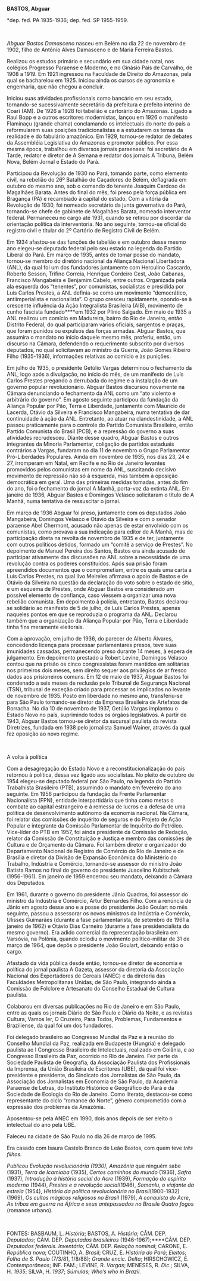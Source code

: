 **BASTOS, Abguar**

\*dep. fed. PA 1935-1936; dep. fed. SP 1955-1959.

 

*Abguar Bastos Damasceno* nasceu em Belém no dia 22 de novembro de 1902,
filho de Antônio Alves Damasceno e de Maria Ferreira Bastos.

Realizou os estudos primário e secundário em sua cidade natal, nos
colégios Progresso Paraense e Moderno, e no Ginásio Pais de Carvalho, de
1908 a 1919. Em 1921 ingressou na Faculdade de Direito do Amazonas, pela
qual se bacharelou em 1925. Iniciou ainda os cursos de agronomia e
engenharia, que não chegou a concluir.

Iniciou suas atividades profissionais como bancário em seu estado,
tornando-se sucessivamente secretário da prefeitura e prefeito interino
de Coari (AM). De 1926 a 1928 foi tabelião e cartorário do Amazonas.
Ligado a Raul Bopp e a outros escritores modernistas, lançou em 1926 o
manifesto Flaminaçu (grande chama) conclamando os intelectuais do norte
do país a reformularem suas posições tradicionalistas e a estudarem os
temas da realidade e do fabulário amazônico. Em 1929, tornou-se redator
de debates da Assembléia Legislativa do Amazonas e promotor público. Por
essa mesma época, trabalhou em diversos jornais paraenses: foi
secretário de A Tarde, redator e diretor de A Semana e redator dos
jornais A Tribuna, Belém Nova, Belém Jornal e Estado do Pará.

Participou da Revolução de 1930 no Pará, tomando parte, como elemento
civil, na rebelião do 26º Batalhão de Caçadores de Belém, deflagrada em
outubro do mesmo ano, sob o comando do tenente Joaquim Cardoso de
Magalhães Barata. Antes do final do mês, foi preso pela força pública em
Bragança (PA) e recambiado à capital do estado. Com a vitória da
Revolução de 1930, foi nomeado secretário da junta governativa do Pará,
tornando-se chefe de gabinete de Magalhães Barata, nomeado interventor
federal. Permaneceu no cargo até 1931, quando se retirou por discordar
da orientação política da interventoria. No ano seguinte, tornou-se
oficial do registro civil e titular do 2º Cartório de Registro Civil de
Belém.

Em 1934 afastou-se das funções de tabelião e em outubro desse mesmo ano
elegeu-se deputado federal pelo seu estado na legenda do Partido Liberal
do Pará. Em março de 1935, antes de tomar posse do mandato, tornou-se
membro do diretório nacional da Aliança Nacional Libertadora (ANL), da
qual foi um dos fundadores juntamente com Herculino Cascardo, Roberto
Sesson, Trifino Correia, Henrique Cordeiro Cest, João Cabanas, Francisco
Mangabeira e Benjamim Cabelo, entre outros. Organizada pela ala esquerda
dos “tenentes”, por comunistas, socialistas e presidida por Luís Carlos
Prestes, a ANL definia-se como um movimento “democrático,
antiimperialista e nacionalista”. O grupo cresceu rapidamente, opondo-se
à crescente influência da Ação Integralista Brasileira (AIB), movimento
de cunho fascista fundado****em 1932 por Plínio Salgado. Em maio de 1935
a ANL realizou um comício em Madureira, bairro do Rio de Janeiro, então
Distrito Federal, do qual participaram vários oficiais, sargentos e
praças, que foram punidos ou expulsos das forças armadas. Abguar Bastos,
que assumira o mandato no início daquele mesmo mês, proferiu, então, um
discurso na Câmara, defendendo o requerimento subscrito por diversos
deputados, no qual solicitavam ao ministro da Guerra, João Gomes Ribeiro
Filho (1935-1936), informações relativas ao comício e às punições.

Em julho de 1935, o presidente Getúlio Vargas determinou o fechamento da
ANL, logo após a divulgação, no início do mês, de um manifesto de Luís
Carlos Prestes pregando a derrubada do regime e a instalação de um
governo popular revolucionário. Abguar Bastos discursou novamente na
Câmara denunciando o fechamento da ANL como um “ato violento e
arbitrário do governo”. Em agosto seguinte participou da fundação da
Aliança Popular por Pão, Terra e Liberdade, juntamente com Maurício de
Lacerda, Otávio da Silveira e Francisco Mangabeira, numa tentativa de
dar continuidade à ação da ANL. Entretanto, ao atuar na clandestinidade,
a ANL passou praticamente para o controle do Partido Comunista
Brasileiro, então Partido Comunista do Brasil (PCB), e a repressão do
governo a suas atividades recrudesceu. Diante desse quadro, Abguar
Bastos e outros integrantes da Minoria Parlamentar, coligação de
partidos estaduais contrários a Vargas, fundaram no dia 11 de novembro o
Grupo Parlamentar Pró-Liberdades Populares. Ainda em novembro de 1935,
nos dias 23, 24 e 27, irromperam em Natal, em Recife e no Rio de Janeiro
levantes promovidos pelos comunistas em nome da ANL, suscitando decisivo
movimento de repressão não só à esquerda, mas também à oposição
democrática em geral. Uma das primeiras medidas tomadas, antes do fim do
ano, foi o fechamento do jornal A Manhã, porta-voz da extinta ANL. Em
janeiro de 1936, Abguar Bastos e Domingos Velasco solicitaram o título
de A Manhã, numa tentativa de ressuscitar o jornal.

Em março de 1936 Abguar foi preso, juntamente com os deputados João
Mangabeira, Domingos Velasco e Otávio da Silveira e com o senador
paraense Abel Chermont, acusado não apenas de estar envolvido com os
comunistas, como provava a sua indicação para editor de A Manhã, mas de
participação direta na revolta de novembro de 1935 e de ter, juntamente
com outros políticos detidos, formado um “comitê a serviço de Prestes”.
No depoimento de Manuel Pereira dos Santos, Bastos era ainda acusado de
participar ativamente das discussões na ANL sobre a necessidade de uma
revolução contra os poderes constituídos. Após sua prisão foram
apreendidos documentos que o comprometiam, entre os quais uma carta a
Luís Carlos Prestes, na qual Ilvo Meireles afirmava o apoio de Bastos e
de Otávio da Silveira na questão da declaração do voto sobre o estado de
sítio, e um esquema de Prestes, onde Abguar Bastos era considerado um
possível elemento de confiança, caso viessem a organizar uma nova
rebelião comunista. Em depoimento à polícia, entretanto, Bastos
declarou-se solidário ao manifesto de 5 de julho, de Luís Carlos
Prestes, apenas naqueles pontos em que se reproduzia o programa da ANL.
Declarou também que a organização da Aliança Popular por Pão, Terra e
Liberdade tinha fins meramente eleitorais.

Com a aprovação, em julho de 1936, do parecer de Alberto Álvares,
concedendo licença para processar parlamentares presos, teve suas
imunidades cassadas, permanecendo preso durante 14 meses, à espera de
julgamento. Em depoimento prestado a Robert Levine, Domingos Velasco
contou que na prisão os cinco congressistas foram mantidos em solitárias
nos primeiros dois meses, sem direito sequer aos privilégios de ar
fresco dados aos prisioneiros comuns. Em 12 de maio de 1937, Abguar
Bastos foi condenado a seis meses de reclusão pelo Tribunal de Segurança
Nacional (TSN), tribunal de exceção criado para processar os implicados
no levante de novembro de 1935. Posto em liberdade no mesmo ano,
transferiu-se para São Paulo tornando-se diretor da Empresa Brasileira
de Artefatos de Borracha. No dia 10 de novembro de 1937, Getúlio Vargas
implantou o Estado Novo no país, suprimindo todos os órgãos
legislativos. A partir de 1943, Abguar Bastos tornou-se diretor da
sucursal paulista da revista Diretrizes, fundada em 1938 pelo jornalista
Samuel Wainer, através da qual fez oposição ao novo regime.

 

A volta à política

Com a desagregação do Estado Novo e a reconstitucionalização do país
retornou à política, dessa vez ligado aos socialistas. No pleito de
outubro de 1954 elegeu-se deputado federal por São Paulo, na legenda do
Partido Trabalhista Brasileiro (PTB), assumindo o mandato em fevereiro
do ano seguinte. Em 1956 participou da fundação da Frente Parlamentar
Nacionalista (FPN), entidade interpartidária que tinha como metas o
combate ao capital estrangeiro e à remessa de lucros e a defesa de uma
política de desenvolvimento autônomo da economia nacional. Na Câmara,
foi relator das comissões de inquérito de seguros e do Projeto de Ação
Popular e integrante da Comissão Parlamentar de Inquérito do Petróleo.
Vice-líder do PTB em 1957, foi ainda presidente da Comissão de Redação,
relator da Comissão de Constituição e Justiça e membro das comissões de
Cultura e de Orçamento da Câmara. Foi também diretor e organizador do
Departamento Nacional de Registro de Comércio do Rio de Janeiro e de
Brasília e diretor da Divisão de Expansão Econômica do Ministério do
Trabalho, Indústria e Comércio, tornando-se assessor do ministro João
Batista Ramos no final do governo do presidente Juscelino Kubitschek
(1956-1961). Em janeiro de 1959 encerrou seu mandato, deixando a Câmara
dos Deputados.

Em 1961, durante o governo do presidente Jânio Quadros, foi assessor do
ministro da Indústria e Comércio, Artur Bernardes Filho. Com a renúncia
de Jânio em agosto desse ano e a posse do presidente João Goulart no mês
seguinte, passou a assessorar os novos ministros da Indústria e
Comércio, Ulisses Guimarães (durante a fase parlamentarista, de setembro
de 1961 a janeiro de 1962) e Otávio Dias Carneiro (durante a fase
presidencialista do mesmo governo). Era adido comercial da representação
brasileira em Varsóvia, na Polônia, quando eclodiu o movimento
político-militar de 31 de março de 1964, que depôs o presidente João
Goulart, deixando então o cargo.

Afastado da vida pública desde então, tornou-se diretor de economia e
política do jornal paulista A Gazeta, assessor da diretoria da
Associação Nacional dos Exportadores de Cereais (ANEC) e da diretoria
das Faculdades Metropolitanas Unidas, de São Paulo, integrando ainda a
Comissão de Folclore e Artesanato do Conselho Estadual de Cultura
paulista.

Colaborou em diversas publicações no Rio de Janeiro e em São Paulo,
entre as quais os jornais Diário de São Paulo e Diário da Noite, e as
revistas Cultura, Vamos ler, O Cruzeiro, Para Todos, Problemas,
Fundamentos e Braziliense, da qual foi um dos fundadores.

Foi delegado brasileiro ao Congresso Mundial da Paz e à reunião do
Conselho Mundial da Paz, realizada em Budapeste (Hungria) e delegado
paulista ao I Congresso Brasileiro de Intelectuais, realizado em
Goiânia, e ao Congresso Brasileiro da Paz, ocorrido no Rio de Janeiro.
Fez parte da Sociedade Paulista de Geografia, da Associação Paulista dos
Profissionais da Imprensa, da União Brasileira de Escritores (UBE), da
qual foi vice-presidente e presidente, do Sindicato dos Jornalistas de
São Paulo, da Associação dos Jornalistas em Economia de São Paulo, da
Academia Paraense de Letras, do Instituto Histórico e Geográfico do Pará
e da Sociedade de Ecologia do Rio de Janeiro. Como literato, destacou-se
como representante do ciclo “romance do Norte”, gênero comprometido com
a expressão dos problemas da Amazônia.

Aposentou-se pela ANEC em 1990, dois anos depois de ser eleito o
intelectual do ano pela UBE.

Faleceu na cidade de São Paulo no dia 26 de março de 1995.

Era casado com Isaura Castelo Branco de Leão Bastos, com quem teve *três
filhos.*

*Publicou Evolução revolucionária (1930), Amazônia* que ninguém sabe
(1931), *Terra de Icamiaba* (1935), *Certos caminhos do mundo* (1936),
*Safra* (1937), *Introdução à história social do Acre* (1939), *Formação
do espírito moderno* (1944), *Prestes e a revolução social*(1946),
*Somanlu, o viajante da estrela* (1954), *História da política
revolucionária no Brasil*(1900-1932) (1969), *Os cultos mágicos
religiosos no Brasil* (1979), *A conquista do Acre*, *As tribos em
guerra na África e seus antepassados no Brasil*e *Quatro fogos* (romance
urbano).

 

FONTES: BASBAUM, L. *História*; BASTOS, A. *História*; CÂM. DEP.
*Deputados*; CÂM. DEP. *Deputados brasileiros* (1946-1967);****CÂM. DEP.
*Deputados federais. Inventário*; CÂM. DEP. *Relação nominal*; CARONE,
E. *República nova*; COUTINHO, A. *Brasil*; CRUZ, E. *História do Pará*;
*Eleitos*; *Folha de S. Paulo* (7/3/81, 1/8/88); *Grande encic*.
*Delta*; HIRSCHOWICZ, E. *Contemporâneos*; INF. FAM.; LEVINE, R.
*Vargas*; MENESES, R. *Dic*.; SILVA, H. *1935*; SILVA, H. *1937*;
*Súmulas*; *Who’s who in Brazil*.

 
